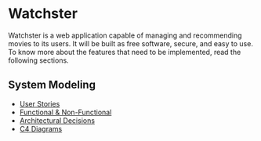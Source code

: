 # Watchster  

Watchster is a web application capable of managing and recommending movies to its users. It will be built as free software, secure, and easy to use. To know more about the features that need to be implemented, read the following sections. 

## System Modeling

* [User Stories](https://github.com/iulianPeiu6/WatchsterApp/blob/main/SystemModeling/SystemRequirements/UserStories.md)
* [Functional & Non-Functional](https://github.com/iulianPeiu6/WatchsterApp/blob/main/SystemModeling/SystemRequirements/Requirements.md)
* [Architectural Decisions](https://github.com/iulianPeiu6/WatchsterApp/blob/main/SystemModeling/ArchitecturalDecisions/ADR01ApplicationStructure.md)
* [C4 Diagrams](https://github.com/iulianPeiu6/WatchsterApp/blob/main/SystemModeling/C4Diagrams/C4Diagrams.md)
